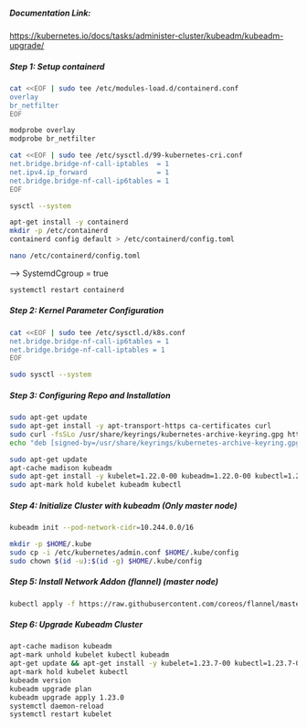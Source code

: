 ##### Documentation Link:

https://kubernetes.io/docs/tasks/administer-cluster/kubeadm/kubeadm-upgrade/

##### Step 1: Setup containerd
```sh
cat <<EOF | sudo tee /etc/modules-load.d/containerd.conf
overlay
br_netfilter
EOF
```
```sh
modprobe overlay
modprobe br_netfilter
```
```sh
cat <<EOF | sudo tee /etc/sysctl.d/99-kubernetes-cri.conf
net.bridge.bridge-nf-call-iptables  = 1
net.ipv4.ip_forward                 = 1
net.bridge.bridge-nf-call-ip6tables = 1
EOF
```
```sh
sysctl --system
```
```sh
apt-get install -y containerd
mkdir -p /etc/containerd
containerd config default > /etc/containerd/config.toml
```
```sh
nano /etc/containerd/config.toml
```
  --> SystemdCgroup = true

```sh
systemctl restart containerd
```

##### Step 2: Kernel Parameter Configuration
```sh
cat <<EOF | sudo tee /etc/sysctl.d/k8s.conf
net.bridge.bridge-nf-call-ip6tables = 1
net.bridge.bridge-nf-call-iptables = 1
EOF
```
```sh
sudo sysctl --system
```
##### Step 3: Configuring Repo and Installation
```sh
sudo apt-get update
sudo apt-get install -y apt-transport-https ca-certificates curl
sudo curl -fsSLo /usr/share/keyrings/kubernetes-archive-keyring.gpg https://packages.cloud.google.com/apt/doc/apt-key.gpg
echo "deb [signed-by=/usr/share/keyrings/kubernetes-archive-keyring.gpg] https://apt.kubernetes.io/ kubernetes-xenial main" | sudo tee /etc/apt/sources.list.d/kubernetes.list
```
```sh
sudo apt-get update
apt-cache madison kubeadm
sudo apt-get install -y kubelet=1.22.0-00 kubeadm=1.22.0-00 kubectl=1.22.0-00
sudo apt-mark hold kubelet kubeadm kubectl
```

##### Step 4: Initialize Cluster with kubeadm (Only master node)
```sh
kubeadm init --pod-network-cidr=10.244.0.0/16
```
```sh
mkdir -p $HOME/.kube
sudo cp -i /etc/kubernetes/admin.conf $HOME/.kube/config
sudo chown $(id -u):$(id -g) $HOME/.kube/config
```
##### Step 5: Install Network Addon (flannel) (master node)
```sh
kubectl apply -f https://raw.githubusercontent.com/coreos/flannel/master/Documentation/kube-flannel.yml
```
##### Step 6: Upgrade Kubeadm Cluster
```sh
apt-cache madison kubeadm
apt-mark unhold kubelet kubectl kubeadm
apt-get update && apt-get install -y kubelet=1.23.7-00 kubectl=1.23.7-00 kubeadm=1.23.7-00
apt-mark hold kubelet kubectl
kubeadm version
kubeadm upgrade plan
kubeadm upgrade apply 1.23.0
systemctl daemon-reload
systemctl restart kubelet
```